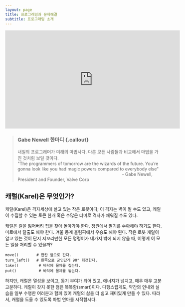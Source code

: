 ```yaml
---
layout: page
title: 프로그래밍과 문제해결
subtitle: 프로그래밍 소개
---
```


<iframe width="560" height="315" src="https://www.youtube.com/embed/dU1xS07N-FA" frameborder="0" allowfullscreen></iframe></p>

> ### Gabe Newell 한마디 {.callout}
> 
> 내일의 프로그래머가 미래의 마법사다. 다른 모든 사람들과 비교해서 마법을 가진 것처럼 보일 것이다.  
> "The programmers of tomorrow are the wizards of the future. You’re gonna look like you had magic powers compared to everybody else"  
>  &nbsp;&nbsp;&nbsp;&nbsp;&nbsp;&nbsp;&nbsp;&nbsp;&nbsp;&nbsp;&nbsp;&nbsp;&nbsp;&nbsp;&nbsp;&nbsp;&nbsp;&nbsp;&nbsp;&nbsp;&nbsp;&nbsp;&nbsp;&nbsp;&nbsp;&nbsp;&nbsp;&nbsp;&nbsp;&nbsp;&nbsp;&nbsp;&nbsp;&nbsp;&nbsp;&nbsp;&nbsp;&nbsp;&nbsp;&nbsp;&nbsp;&nbsp;&nbsp;&nbsp;&nbsp;&nbsp;&nbsp;&nbsp;&nbsp;&nbsp;&nbsp;&nbsp;&nbsp;&nbsp;&nbsp;&nbsp;&nbsp;&nbsp;&nbsp;&nbsp;&nbsp;&nbsp;&nbsp;&nbsp;&nbsp;&nbsp;&nbsp;&nbsp;&nbsp;&nbsp;&nbsp;&nbsp;&nbsp;&nbsp;&nbsp;&nbsp;&nbsp;&nbsp;&nbsp;&nbsp;&nbsp;&nbsp;&nbsp;&nbsp; - Gabe Newell, President and Founder, Valve Corp

## 캐럴(Karel)은 무엇인가?

캐럴(Karel)은 격자세상에 살고 있는 작은 로봇이다;
이 격자는 벽이 될 수도 있고, 캐럴이 수집할 수 있는 토큰 한개 혹은 수많은 더미로 격자가 채워질 수도 있다.

캐럴은 길을 잃어버려 집을 찾아 돌아가야 한다.
정원에서 딸기를 수확해야 하기도 한다. 
미로에서 탈출도 해야 한다.
겨울 동계 올림픽에서 우승도 해야 된다.
작은 로봇 캐럴이 알고 있는 것이
단지 지꼬리만한 모든 명령어가 네가지 밖에 되지 않을 때,
어떻게 이 모든 일을 처리할 수 있을까?

~~~ {.python}
move()        # 한칸 앞으로 간다.
turn_left()   # 왼쪽으로 군인답게 90° 회전한다.
take()         # 바닥에 물체를 집는다.
put()          # 바닥에 물체를 놓는다.
~~~

하지만, 캐럴은 열성을 보이고, 동기 부여가 되어 있고, 에너지가 넘치고, 매우 매우 고분고분하다.
캐럴이 갖지 못한 점은 똑똑함(smart)이다.
다행스럽게도, 약간의 인내와 실습을 일부 수행한 여러분과 함께 있어
캐럴의 삶을 더 쉽고 재미있게 만들 수 있다.
따라서, 캐럴을 도울 수 있도록 마법 연마를 시작합시다.